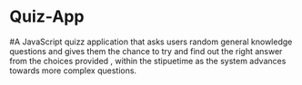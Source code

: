 # Quiz-App
#A JavaScript quizz application that asks users  random general knowledge   questions and gives them   the  chance to try and find out  the right answer from the  choices   provided , within the stipuetime as the system advances  towards more complex questions.  
 
